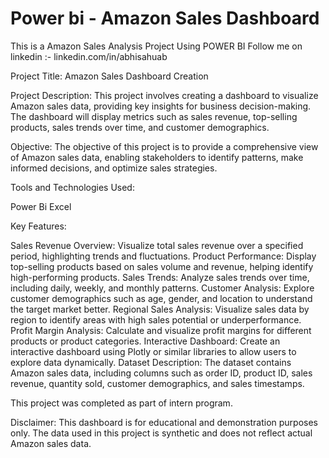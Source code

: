 # Power bi - Amazon Sales Dashboard
This is a Amazon Sales Analysis Project Using POWER BI 
Follow me on linkedin :- linkedin.com/in/abhisahuab

Project Title: Amazon Sales Dashboard Creation

Project Description:
This project involves creating a dashboard to visualize Amazon sales data, providing key insights for business decision-making. The dashboard will display metrics such as sales revenue, top-selling products, sales trends over time, and customer demographics.

Objective:
The objective of this project is to provide a comprehensive view of Amazon sales data, enabling stakeholders to identify patterns, make informed decisions, and optimize sales strategies.

Tools and Technologies Used:

Power Bi
Excel

Key Features:

Sales Revenue Overview: Visualize total sales revenue over a specified period, highlighting trends and fluctuations.
Product Performance: Display top-selling products based on sales volume and revenue, helping identify high-performing products.
Sales Trends: Analyze sales trends over time, including daily, weekly, and monthly patterns.
Customer Analysis: Explore customer demographics such as age, gender, and location to understand the target market better.
Regional Sales Analysis: Visualize sales data by region to identify areas with high sales potential or underperformance.
Profit Margin Analysis: Calculate and visualize profit margins for different products or product categories.
Interactive Dashboard: Create an interactive dashboard using Plotly or similar libraries to allow users to explore data dynamically.
Dataset Description:
The dataset contains Amazon sales data, including columns such as order ID, product ID, sales revenue, quantity sold, customer demographics, and sales timestamps.

This project was completed as part of intern program.

Disclaimer:
This dashboard is for educational and demonstration purposes only. The data used in this project is synthetic and does not reflect actual Amazon sales data.

